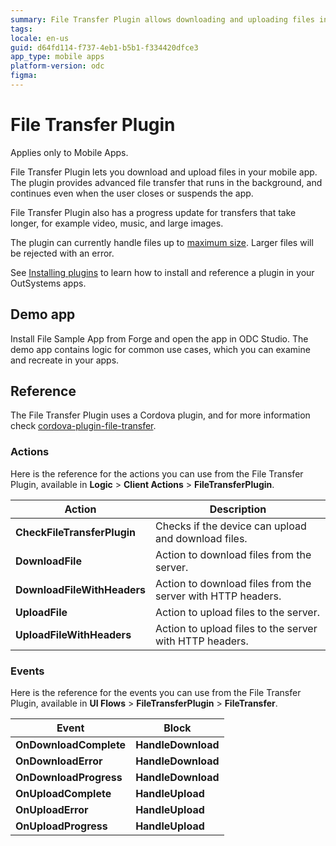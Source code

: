 ```yaml
---
summary: File Transfer Plugin allows downloading and uploading files in mobile apps.
tags:
locale: en-us
guid: d64fd114-f737-4eb1-b5b1-f334420dfce3
app_type: mobile apps
platform-version: odc
figma:
---
```

# File Transfer Plugin

<div class="info" markdown="1">

Applies only to Mobile Apps.

</div>

File Transfer Plugin lets you download and upload files in your mobile app. The plugin provides advanced file transfer that runs in the background, and continues even when the user closes or suspends the app.

File Transfer Plugin also has a progress update for transfers that take longer, for example video, music, and large images.

The plugin can currently handle files up to [maximum size](../../../../getting-started/system-requirements.md#upload-request-size). Larger files will be rejected with an error.

<div class="info" markdown="1">

See [Installing plugins](../intro.md) to learn how to install and reference a plugin in your OutSystems apps.

</div>

## Demo app

Install File Sample App from Forge and open the app in ODC Studio. The demo app contains logic for common use cases, which you can examine and recreate in your apps.

## Reference

The File Transfer Plugin uses a Cordova plugin, and for more information check [cordova-plugin-file-transfer](https://github.com/apache/cordova-plugin-file-transfer).

### Actions

Here is the reference for the actions you can use from the File Transfer Plugin, available in **Logic** > **Client Actions** > **FileTransferPlugin**.

| Action                      | Description                                                 |
| --------------------------- | ----------------------------------------------------------- |
| **CheckFileTransferPlugin** | Checks if the device can upload and download files.         |
| **DownloadFile**            | Action to download files from the server.                   |
| **DownloadFileWithHeaders** | Action to download files from the server with HTTP headers. |
| **UploadFile**              | Action to upload files to the server.                       |
| **UploadFileWithHeaders**   | Action to upload files to the server with HTTP headers.     |

### Events

Here is the reference for the events you can use from the File Transfer Plugin, available in **UI Flows** > **FileTransferPlugin** > **FileTransfer**.

| Event                  | Block              |
| ---------------------- | ------------------ |
| **OnDownloadComplete** | **HandleDownload** |
| **OnDownloadError**    | **HandleDownload** |
| **OnDownloadProgress** | **HandleDownload** |
| **OnUploadComplete**   | **HandleUpload**   |
| **OnUploadError**      | **HandleUpload**   |
| **OnUploadProgress**   | **HandleUpload**   |

